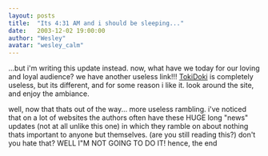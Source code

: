 ```yaml
---
layout: posts
title:  "Its 4:31 AM and i should be sleeping..."
date:   2003-12-02 19:00:00
author: "Wesley"
avatar: "wesley_calm"
---
```

...but i'm writing this update instead. now, what have we today for our loving and loyal audience? we have another useless link!!! [TokiDoki](http://www.tokidoki.it/) is completely useless, but its different, and for some reason i like it. look around the site, and enjoy the ambiance.

well, now that thats out of the way... more useless rambling. i've noticed that on a lot of websites the authors often have these HUGE long &quot;news&quot; updates (not at all unlike this one) in which they ramble on about nothing thats important to anyone but themselves. (are you still reading this?) don't you hate that? WELL I&quot;M NOT GOING TO DO IT! hence, the end